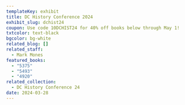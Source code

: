 ```yaml
---
templateKey: exhibit
title: DC History Conference 2024
exhibit_slug: dchist24
coupon: Use code 10DCHIST24 for 40% off books below through May 1!
txtcolor: text-black
bgcolor: bg-white
related_blog: []
related_staff:
  - Mark Mones
featured_books:
  - "5375"
  - "5493"
  - "4920"
related_collection:
  - DC History Conference 24
date: 2024-03-28
---
```


